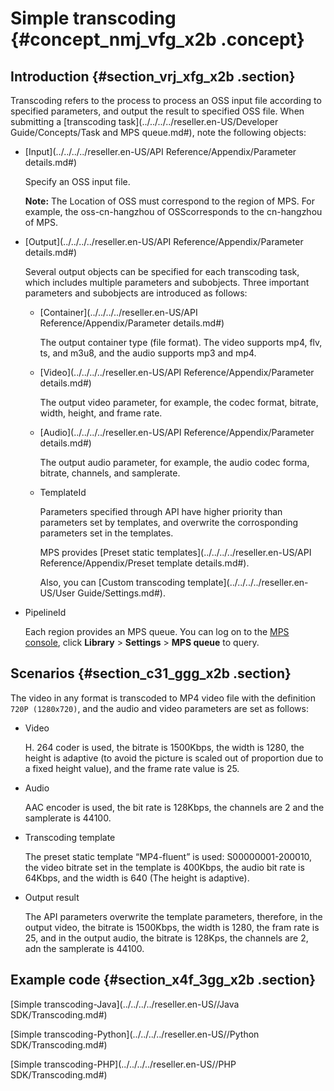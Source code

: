 # Simple transcoding {#concept_nmj_vfg_x2b .concept}

## Introduction {#section_vrj_xfg_x2b .section}

Transcoding refers to the process to process an OSS input file according to specified parameters, and output the result to specified OSS file. When submitting a [transcoding task](../../../../reseller.en-US/Developer Guide/Concepts/Task and MPS queue.md#), note the following objects:

-   [Input](../../../../reseller.en-US/API Reference/Appendix/Parameter details.md#)

    Specify an OSS input file.

    **Note:** The Location of OSS must correspond to the region of MPS. For example, the oss-cn-hangzhou of OSScorresponds to the cn-hangzhou of MPS.

-   [Output](../../../../reseller.en-US/API Reference/Appendix/Parameter details.md#)

    Several output objects can be specified for each transcoding task, which includes multiple parameters and subobjects. Three important parameters and subobjects are introduced as follows:

    -   [Container](../../../../reseller.en-US/API Reference/Appendix/Parameter details.md#)

        The output container type \(file format\). The video supports mp4, flv, ts, and m3u8, and the audio supports mp3 and mp4.

    -   [Video](../../../../reseller.en-US/API Reference/Appendix/Parameter details.md#)

        The output video parameter, for example, the codec format, bitrate, width, height, and frame rate.

    -   [Audio](../../../../reseller.en-US/API Reference/Appendix/Parameter details.md#)

        The output audio parameter, for example, the audio codec forma, bitrate, channels, and samplerate.

    -   TemplateId

        Parameters specified through API have higher priority than parameters set by templates, and overwrite the corrosponding parameters set in the templates.

        MPS provides [Preset static templates](../../../../reseller.en-US/API Reference/Appendix/Preset template details.md#).

        Also, you can [Custom transcoding template](../../../../reseller.en-US/User Guide/Settings.md#).


-   PipelineId

    Each region provides an MPS queue. You can log on to the [MPS console](https://partners-intl.aliyun.com/login-required#/mts), click **Library** \> **Settings** \> **MPS queue** to query.


## Scenarios {#section_c31_ggg_x2b .section}

The video in any format is transcoded to MP4 video file with the definition `720P (1280x720)`, and the audio and video parameters are set as follows:

-   Video

    H. 264 coder is used, the bitrate is 1500Kbps, the width is 1280, the height is adaptive \(to avoid the picture is scaled out of proportion due to a fixed height value\), and the frame rate value is 25.

-   Audio

    AAC encoder is used, the bit rate is 128Kbps, the channels are 2 and the samplerate is 44100.

-   Transcoding template

    The preset static template “MP4-fluent” is used: S00000001-200010, the video bitrate set in the template is 400Kbps, the audio bit rate is 64Kbps, and the width is 640 \(The height is adaptive\).

-   Output result

    The API parameters overwrite the template parameters, therefore, in the output video, the bitrate is 1500Kbps, the width is 1280, the fram rate is 25, and in the output audio, the bitrate is 128Kps, the channels are 2, adn the samplerate is 44100.


## Example code {#section_x4f_3gg_x2b .section}

[Simple transcoding-Java](../../../../reseller.en-US//Java SDK/Transcoding.md#)

[Simple transcoding-Python](../../../../reseller.en-US//Python SDK/Transcoding.md#)

[Simple transcoding-PHP](../../../../reseller.en-US//PHP SDK/Transcoding.md#)

